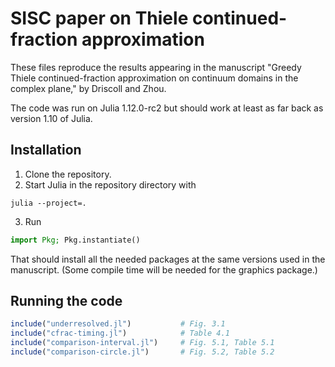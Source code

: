 # SISC paper on Thiele continued-fraction approximation

These files reproduce the results appearing in the manuscript "Greedy Thiele continued-fraction approximation on continuum domains in the complex plane," by Driscoll and Zhou.

The code was run on Julia 1.12.0-rc2 but should work at least as far back as version 1.10 of Julia.

## Installation

1. Clone the repository.
2. Start Julia in the repository directory with

``` shell
julia --project=.
```

3. Run

```julia
import Pkg; Pkg.instantiate()
```

That should install all the needed packages at the same versions used in the manuscript. (Some compile time will be needed for the graphics package.)

## Running the code

```julia
include("underresolved.jl")           # Fig. 3.1
include("cfrac-timing.jl")            # Table 4.1
include("comparison-interval.jl")     # Fig. 5.1, Table 5.1
include("comparison-circle.jl")       # Fig. 5.2, Table 5.2
```
